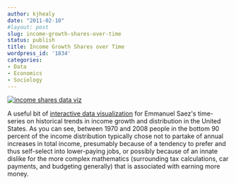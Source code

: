 ```yaml
---
author: kjhealy
date: "2011-02-10"
#layout: post
slug: income-growth-shares-over-time
status: publish
title: Income Growth Shares over Time
wordpress_id: '1834'
categories:
- Data
- Economics
- Sociology
---
```


[![income shares data viz](http://kieranhealy.org/files/misc/saez-epi.jpg)](http://www.stateofworkingamerica.org/pages/interactive#/)

A useful bit of [interactive data visualization](http://www.stateofworkingamerica.org/pages/interactive#/) for Emmanuel Saez's time-series on historical trends in income growth and distribution in the United States. As you can see, between 1970 and 2008 people in the bottom 90 percent of the income distribution typically chose not to partake of annual increases in total income, presumably because of a tendency to prefer and thus self-select into lower-paying jobs, or possibly because of an innate dislike for the more complex mathematics (surrounding tax calculations, car payments, and budgeting generally) that is associated with earning more money.
